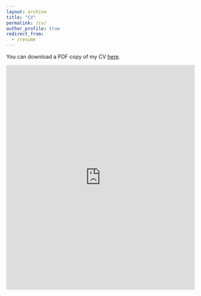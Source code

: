 ```yaml
---
layout: archive
title: "CV"
permalink: /cv/
author_profile: true
redirect_from:
  - /resume
---
```


You can download a PDF copy of my CV [here](https://YinjuanZhai.github.io/files/Yinjuan-Zhai_CV.pdf).

<iframe src="https://YinjuanZhai.github.io/files/Yinjuan-Zhai_CV.pdf" width="100%" height="600" frameborder="no" border="0" marginwidth="0" marginheight="0"></iframe>
